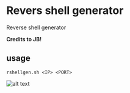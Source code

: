 # Revers shell generator
Reverse shell generator

**Credits to JB!**

## usage

```rshellgen.sh <IP> <PORT>```

![alt text](https://github.com/jjsdub556/revshellgen/blob/main/demo.jpg?raw=true)


